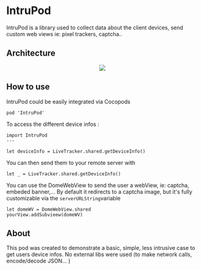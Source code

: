 # IntruPod
IntruPod is a library used to collect data about the client devices, send custom web views ie: pixel trackers, captcha..

## Architecture 
<p align="center"> 
  <img src="https://i.imgur.com/2tUo2xK.png">
</p>

## How to use 
IntruPod could be easily integrated via Cocopods 
```
pod 'IntruPod'
```
To access the different device infos :
```
import IntruPod
---

let deviceInfo = LiveTracker.shared.getDeviceInfo()
```
You can then send them to your remote server with 
```
let _ = LiveTracker.shared.getDeviceInfo()
```
You can use the DomeWebView to send the user a webView, ie: captcha, embeded banner,... 
By default it redirects to a captcha image, but it's fully customizable via the ``serverURLString``variable
```
let domeWV = DomeWebView.shared
yourView.addSubvieew(domeWV)
```

## About
This pod was created to demonstrate a basic, simple, less intrusive case to get users device infos. No external libs were used (to make network calls, encode/decode JSON... )

